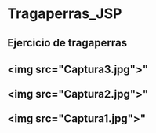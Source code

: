 # Tragaperras_JSP

<h2>Ejercicio de tragaperras<h2>

<img src=\"Captura3.jpg\">" <br><br>
<img src=\"Captura2.jpg\">" <br><br>
<img src=\"Captura1.jpg\">"